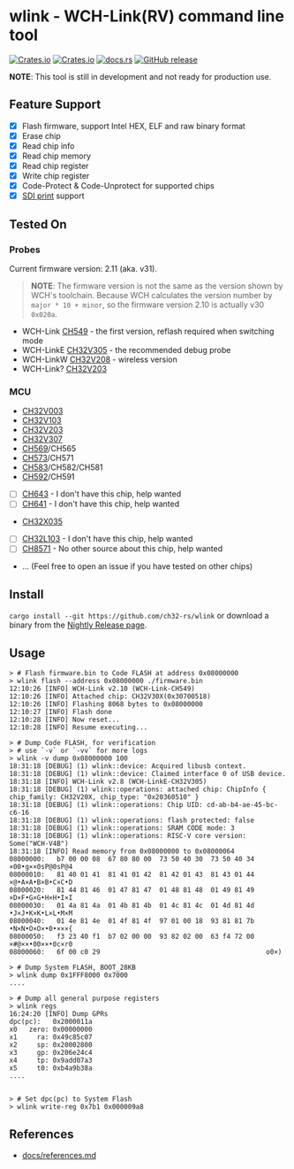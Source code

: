 # wlink - WCH-Link(RV) command line tool

[![Crates.io][badge-license]][crates]
[![Crates.io][badge-version]][crates]
[![docs.rs][badge-docsrs]][docsrs]
[![GitHub release][badge-release]][nightly]

[badge-license]: https://img.shields.io/crates/l/wlink?style=for-the-badge
[badge-version]: https://img.shields.io/crates/v/wlink?style=for-the-badge
[badge-docsrs]: https://img.shields.io/docsrs/wlink?style=for-the-badge
[badge-release]: https://img.shields.io/github/v/release/ch32-rs/wlink?include_prereleases&style=for-the-badge
[crates]: https://crates.io/crates/wlink
[docsrs]: https://docs.rs/wlink
[nightly]: https://github.com/ch32-rs/wlink/releases/tag/nightly

**NOTE**: This tool is still in development and not ready for production use.

## Feature Support

- [x] Flash firmware, support Intel HEX, ELF and raw binary format
- [x] Erase chip
- [x] Read chip info
- [x] Read chip memory
- [x] Read chip register
- [x] Write chip register
- [x] Code-Protect & Code-Unprotect for supported chips
- [x] [SDI print](https://www.cnblogs.com/liaigu/p/17628184.html) support

## Tested On

### Probes

Current firmware version: 2.11 (aka. v31).

> **NOTE**: The firmware version is not the same as the version shown by WCH's toolchain. Because WCH calculates the version number by `major * 10 + minor`, so the firmware version 2.10 is actually v30 `0x020a`.

- WCH-Link [CH549] - the first version, reflash required when switching mode
- WCH-LinkE [CH32V305][CH32V307] - the recommended debug probe
- WCH-LinkW [CH32V208][CH32V208] - wireless version
- WCH-Link? [CH32V203][CH32V203]

[CH549]: https://www.wch-ic.com/products/CH549.html

### MCU

- [CH32V003]
- [CH32V103]
- [CH32V203]
- [CH32V307]
- [CH569]/CH565
- [CH573]/CH571
- [CH583]/CH582/CH581
- [CH592]/CH591
- [ ] [CH643] - I don't have this chip, help wanted
- [ ] [CH641] - I don't have this chip, help wanted
- [CH32X035]
- [ ] [CH32L103] - I don't have this chip, help wanted
- [ ] [CH8571] - No other source about this chip, help wanted
- ... (Feel free to open an issue if you have tested on other chips)

[CH32V003]: https://www.wch-ic.com/products/CH32V003.html
[CH32V103]: https://www.wch-ic.com/products/CH32V103.html
[CH32V203]: https://www.wch-ic.com/products/CH32V203.html
[CH32V208]: https://www.wch-ic.com/products/CH32V208.html
[CH32V307]: https://www.wch-ic.com/products/CH32V307.html
[CH32X035]: https://www.wch-ic.com/products/CH32X035.html
[CH32L103]: https://www.wch-ic.com/products/CH32L103.html
[CH569]: https://www.wch-ic.com/products/CH569.html
[CH573]: https://www.wch-ic.com/products/CH573.html
[CH583]: https://www.wch-ic.com/products/CH583.html
[CH592]: https://www.wch-ic.com/products/CH592.html
[CH641]: https://www.wch.cn/downloads/CH641DS0_PDF.html
[CH643]: https://www.wch-ic.com/products/CH643.html
[CH8571]: https://www.wch.cn/news/606.html

## Install

`cargo install --git https://github.com/ch32-rs/wlink` or download a binary from the [Nightly Release page](https://github.com/ch32-rs/wlink/releases/tag/nightly).

## Usage

```console
> # Flash firmware.bin to Code FLASH at address 0x08000000
> wlink flash --address 0x08000000 ./firmware.bin
12:10:26 [INFO] WCH-Link v2.10 (WCH-Link-CH549)
12:10:26 [INFO] Attached chip: CH32V30X(0x30700518)
12:10:26 [INFO] Flashing 8068 bytes to 0x08000000
12:10:27 [INFO] Flash done
12:10:28 [INFO] Now reset...
12:10:28 [INFO] Resume executing...

> # Dump Code FLASH, for verification
> # use `-v` or `-vv` for more logs
> wlink -v dump 0x08000000 100
18:31:18 [DEBUG] (1) wlink::device: Acquired libusb context.
18:31:18 [DEBUG] (1) wlink::device: Claimed interface 0 of USB device.
18:31:18 [INFO] WCH-Link v2.8 (WCH-LinkE-CH32V305)
18:31:18 [DEBUG] (1) wlink::operations: attached chip: ChipInfo { chip_family: CH32V20X, chip_type: "0x20360510" }
18:31:18 [DEBUG] (1) wlink::operations: Chip UID: cd-ab-b4-ae-45-bc-c6-16
18:31:18 [DEBUG] (1) wlink::operations: flash protected: false
18:31:18 [DEBUG] (1) wlink::operations: SRAM CODE mode: 3
18:31:18 [DEBUG] (1) wlink::operations: RISC-V core version: Some("WCH-V4B")
18:31:18 [INFO] Read memory from 0x08000000 to 0x08000064
08000000:   b7 00 00 08  67 80 80 00  73 50 40 30  73 50 40 34   ×00•g××0sP@0sP@4
08000010:   81 40 01 41  81 41 01 42  81 42 01 43  81 43 01 44   ×@•A×A•B×B•C×C•D
08000020:   81 44 81 46  01 47 81 47  01 48 81 48  01 49 81 49   ×D×F•G×G•H×H•I×I
08000030:   01 4a 81 4a  01 4b 81 4b  01 4c 81 4c  01 4d 81 4d   •J×J•K×K•L×L•M×M
08000040:   01 4e 81 4e  01 4f 81 4f  97 01 00 18  93 81 81 7b   •N×N•O×O×•0•×××{
08000050:   f3 23 40 f1  b7 02 00 00  93 82 02 00  63 f4 72 00   ×#@××•00××•0c×r0
08000060:   6f 00 c0 29                                          o0×)

> # Dump System FLASH, BOOT_28KB
> wlink dump 0x1FFF8000 0x7000
....

> # Dump all general purpose registers
> wlink regs
16:24:20 [INFO] Dump GPRs
dpc(pc):   0x2000011a
x0   zero: 0x00000000
x1     ra: 0x49c85c07
x2     sp: 0x20002800
x3     gp: 0x206e24c4
x4     tp: 0x9add07a3
x5     t0: 0xb4a9b38a
....


> # Set dpc(pc) to System Flash
> wlink write-reg 0x7b1 0x000009a8
```

## References

- [docs/references.md](docs/references.md)
